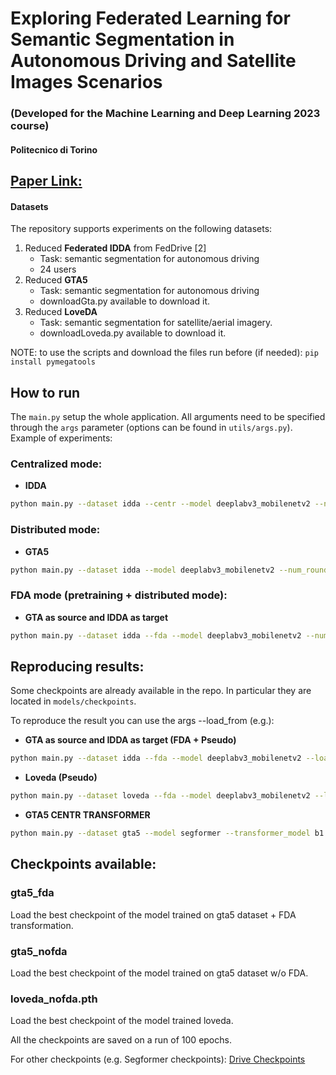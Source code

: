 # Exploring Federated Learning for Semantic Segmentation in Autonomous Driving and Satellite Images Scenarios
### (Developed for the Machine Learning and Deep Learning 2023 course)
#### Politecnico di Torino
## [Paper Link:](paper.pdf)


#### Datasets
The repository supports experiments on the following datasets:
1. Reduced **Federated IDDA** from FedDrive [2]
   - Task: semantic segmentation for autonomous driving
   - 24 users
2. Reduced **GTA5**
   - Task: semantic segmentation for autonomous driving
   - downloadGta.py available to download it.
2. Reduced **LoveDA**
   - Task: semantic segmentation for satellite/aerial imagery.
   - downloadLoveda.py available to download it.

NOTE: to use the scripts and download the files run before (if needed): ```pip install pymegatools```

## How to run
The ```main.py``` setup the whole application. All arguments need to be specified through the ```args``` parameter (options can be found in ```utils/args.py```).
Example of experiments:

### Centralized mode: 
- **IDDA** 
```bash
python main.py --dataset idda --centr --model deeplabv3_mobilenetv2 --num_rounds 200 --num_epochs 20 --clients_per_round 8 
```

### Distributed mode: 
- **GTA5** 
```bash
python main.py --dataset idda --model deeplabv3_mobilenetv2 --num_rounds 200 --num_epochs 2 --clients_per_round 8 
```

### FDA mode (pretraining + distributed mode): 
- **GTA as source and IDDA as target** 
```bash
python main.py --dataset idda --fda --model deeplabv3_mobilenetv2 --num_rounds 200 --num_epochs 2 --clients_per_round 8
```

## Reproducing results:
Some checkpoints are already available in the repo. In particular they are located in ```models/checkpoints```.

To reproduce the result you can use the args --load_from (e.g.):

- **GTA as source and IDDA as target (FDA + Pseudo)** 
```bash
python main.py --dataset idda --fda --model deeplabv3_mobilenetv2 --load_from "models/checkpoints/gta5_fda.pth" --num_rounds 200 --num_epochs 2 --clients_per_round 8
```
- **Loveda (Pseudo)** 
```bash
python main.py --dataset loveda --fda --model deeplabv3_mobilenetv2 --load_from "models/checkpoints/loveda_nofda.pth" --num_rounds 200 --num_epochs 2 --clients_per_round 8
```
- **GTA5 CENTR TRANSFORMER** 
```bash
python main.py --dataset gta5 --model segformer --transformer_model b1 --load_from "models/checkpoints/gta5_nofda.pth" --num_rounds 1 --num_epochs 1 --clients_per_round 1
```

## Checkpoints available:
### gta5_fda
Load the best checkpoint of the model trained on gta5 dataset + FDA transformation.

### gta5_nofda
Load the best checkpoint of the model trained on gta5 dataset w/o FDA.

### loveda_nofda.pth
Load the best checkpoint of the model trained loveda.

All the checkpoints are saved on a run of 100 epochs.

For other checkpoints (e.g. Segformer checkpoints):
[Drive Checkpoints](https://drive.google.com/drive/folders/1tN2UJx91axP7mkj51X1SL3WceAXCCCGv?usp=sharing)



